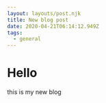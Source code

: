 ```yaml
---
layout: layouts/post.njk
title: New blog post
date: 2020-04-21T06:14:12.949Z
tags:
  - general
---
```

# Hello

this is my new blog